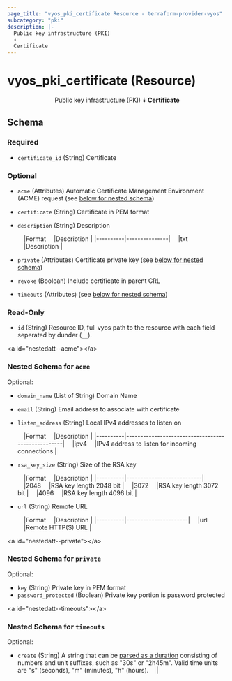 ```yaml
---
page_title: "vyos_pki_certificate Resource - terraform-provider-vyos"
subcategory: "pki"
description: |-
  Public key infrastructure (PKI)
  ⯯
  Certificate
---
```


# vyos_pki_certificate (Resource)
<center>

Public key infrastructure (PKI)
⯯
**Certificate**


</center>

## Schema

### Required

- `certificate_id` (String) Certificate

### Optional

- `acme` (Attributes) Automatic Certificate Management Environment (ACME) request (see [below for nested schema](#nestedatt--acme))
- `certificate` (String) Certificate in PEM format
- `description` (String) Description

    &emsp;|Format  &emsp;|Description  |
    |----------|---------------|
    &emsp;|txt     &emsp;|Description  |
- `private` (Attributes) Certificate private key (see [below for nested schema](#nestedatt--private))
- `revoke` (Boolean) Include certificate in parent CRL
- `timeouts` (Attributes) (see [below for nested schema](#nestedatt--timeouts))

### Read-Only

- `id` (String) Resource ID, full vyos path to the resource with each field seperated by dunder (`__`).

&lt;a id=&#34;nestedatt--acme&#34;&gt;&lt;/a&gt;
### Nested Schema for `acme`

Optional:

- `domain_name` (List of String) Domain Name
- `email` (String) Email address to associate with certificate
- `listen_address` (String) Local IPv4 addresses to listen on

    &emsp;|Format  &emsp;|Description                                      |
    |----------|---------------------------------------------------|
    &emsp;|ipv4    &emsp;|IPv4 address to listen for incoming connections  |
- `rsa_key_size` (String) Size of the RSA key

    &emsp;|Format  &emsp;|Description              |
    |----------|---------------------------|
    &emsp;|2048    &emsp;|RSA key length 2048 bit  |
    &emsp;|3072    &emsp;|RSA key length 3072 bit  |
    &emsp;|4096    &emsp;|RSA key length 4096 bit  |
- `url` (String) Remote URL

    &emsp;|Format  &emsp;|Description         |
    |----------|----------------------|
    &emsp;|url     &emsp;|Remote HTTP(S) URL  |


&lt;a id=&#34;nestedatt--private&#34;&gt;&lt;/a&gt;
### Nested Schema for `private`

Optional:

- `key` (String) Private key in PEM format
- `password_protected` (Boolean) Private key portion is password protected


&lt;a id=&#34;nestedatt--timeouts&#34;&gt;&lt;/a&gt;
### Nested Schema for `timeouts`

Optional:

- `create` (String) A string that can be [parsed as a duration](https://pkg.go.dev/time#ParseDuration) consisting of numbers and unit suffixes, such as &#34;30s&#34; or &#34;2h45m&#34;. Valid time units are &#34;s&#34; (seconds), &#34;m&#34; (minutes), &#34;h&#34; (hours).  &emsp;|
